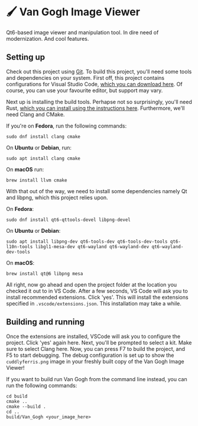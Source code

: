 # 🖌️ Van Gogh Image Viewer

Qt6-based image viewer and manipulation tool. In dire need of modernization. And cool features.

## Setting up

Check out this project using [Git](https://github.com/git-guides/install-git). To build this project, you'll need some tools and dependencies on your system. First off, this project contains configurations for Visual Studio Code, [which you can download here](https://code.visualstudio.com/download). Of course, you can use your favourite editor, but support may vary.

Next up is installing the build tools. Perhapse not so surprisingly, you'll need Rust, [which you can install using the instructions here](https://rustup.rs/). Furthermore, we'll need Clang and CMake.

If you're on **Fedora**, run the following commands:

```shell
sudo dnf install clang cmake
```

On **Ubuntu** or **Debian**, run:

```shell
sudo apt install clang cmake
```

On **macOS** run:

```shell
brew install llvm cmake
```

With that out of the way, we need to install some dependencies namely Qt and libpng, which this project relies upon.

On **Fedora**:

```shell
sudo dnf install qt6-qttools-devel libpng-devel
```

On **Ubuntu** or **Debian**:

```shell
sudo apt install libpng-dev qt6-tools-dev qt6-tools-dev-tools qt6-l10n-tools libgl1-mesa-dev qt6-wayland qt6-wayland-dev qt6-wayland-dev-tools
```

On **macOS**:

```shell
brew install qt@6 libpng mesa
```

All right, now go ahead and open the project folder at the location you checked it out to in VS Code. After a few seconds, VS Code will ask you to install recommended extensions. Click 'yes'. This will install the extensions specified in `.vscode/extensions.json`. This installation may take a while.

## Building and running
Once the extensions are installed, VSCode will ask you to configure the project. Click 'yes' again here. Next, you'll be prompted to select a kit. Make sure to select Clang here. Now, you can press F7 to build the project, and F5 to start debugging. The debug configuration is set up to show the `cuddlyferris.png` image in your freshly built copy of the Van Gogh Image Viewer!

If you want to build run Van Gogh from the command line instead, you can run the following commands:

```shell
cd build
cmake ..
cmake --build .
cd ..
build/Van_Gogh <your_image_here>
```
